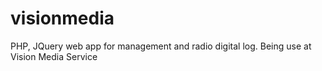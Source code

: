 # visionmedia
PHP, JQuery web app for  management and radio digital log. Being use at Vision Media Service  

